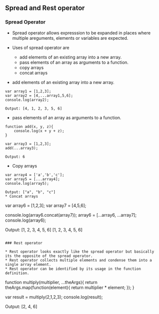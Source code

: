 ## Spread and Rest operator

### Spread Operator

* Spread operator allows expresssion to be expanded in places where multiple areguments, elements or variables are expected.
* Uses of spread operator are
	* add elements of an existing array into a new array.
	* pass elements of an array as arguments to a function.
	* copy arrays
	* concat arrays


* add elements of an existing array into a new array.
```
var array1 = [1,2,3];
var array2 = [4,...array1,5,6];
console.log(array2);

Output: [4, 1, 2, 3, 5, 6]
```
* pass elements of an array as arguments to a function.
```
function add(x, y, z){
	console.log(x + y + z);
}

var array3 = [1,2,3];
add(...array3);

Output: 6
```
* Copy arrays
```
var array4 = ['a','b','c'];
var array5 = [...array4];
console.log(array5);

Output: ["a", "b", "c"]
* Concat arrays
```
var array6 = [1,2,3];
var array7 = [4,5,6];

console.log(array6.concat(array7));
array6 = [...array6, ...array7];
console.log(array6);

Output: [1, 2, 3, 4, 5, 6]
[1, 2, 3, 4, 5, 6]
```

### Rest operator

* Rest operator looks exactly like the spread operator but basically its the opposite of the spread operator.
* Rest operator collects multiple elements and condense them into a single array element.
* Rest operator can be identified by its usage in the function definition.
```
function multiply(multiplier, ...theArgs){
	return theArgs.map(function(element){
		return multiplier * element;
	});
}

var result = multiply(2,1,2,3);
console.log(result);

Output: [2, 4, 6]
```

